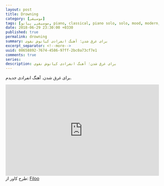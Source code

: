 ```yaml
---
layout: post
title: Drowning
category: [موسیقی]
tags: [موسیقی, پیانو, piano, classical, piano solo, solo, mood, modern, single, neoclassical, solopiano]
date: 2018-06-29 23:30:00 +0330
published: true
permalink: drowning
summary: برای غرق شدن؛ آهنگ انفرادی کیانوش نقوی 
excerpt_separator: <!--more--> 
uuid: 08658892-7674-4586-97ff-2bc0a73cf7e1
comments: true
series: 
description: برای غرق شدن؛ آهنگ انفرادی کیانوش نقوی 
---
```

برای غرق شدن.
آهنگ انفرادی جدیدم.

<iframe width="100%" height="300" scrolling="no" frameborder="no" allow="autoplay" src="https://w.soundcloud.com/player/?url=https%3A//api.soundcloud.com/tracks/464799975&color=%23050c0b&auto_play=false&hide_related=false&show_comments=true&show_user=true&show_reposts=false&show_teaser=true&visual=true"></iframe>
طرح کاور از: <a href="https://www.artstation.com/filoo">Filoo</a>
